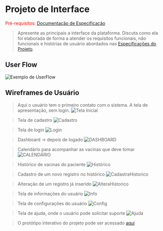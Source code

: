
# Projeto de Interface

<span style="color:red">Pré-requisitos: <a href="2-Especificação.md"> Documentação de Especificação</a></span>

> Apresente as principais a interface da plataforma. Discuta como ela
> foi elaborada de forma a atender os requisitos funcionais, não
> funcionais e histórias de usuário abordados nas [Especificações do
> Projeto](2-Especificação.md).

## User Flow

![Exemplo de UserFlow](images/userflow.jpg)


## Wireframes de Usuário

> Aqui o usuário tem o primeiro contato com o sistema. A tela de apresentação, sem login.
![Tela inicial](images/inicio.png)

> Tela de cadastro
![Cadastro](images/CADASTRO.png)

> Tela de login
![Login](images/LOGIN.png)

> Dashboard -> depois de logado
![DASHBOARD](images/DASHBOARD.png)

> Calendário para acompanhar as vacinas que deve tomar
![CALENDÁRIO](images/CALENDARIO.png)

> Histórico de vacinas do paciente
![Histórico](images/HISTORICO.png)

> Cadastro de um novo registro no histórico
![CadastraHistorico](images/CADASTRARHISTORICO.png)

> Alteração de um registro já inserido
![AlteraHistorico](images/EDITARHISTORICO.png)

> Tela de informações do usuário
![Info](images/INFORMACOES.png)

> Tela de configurações do usuário
![Config](images/CONFIGURACOES.png)

> Tela de ajuda, onde o usuário pode solicitar suporte
![Ajuda](images/AJUDA.png)



> O protótipo interativo do projeto pode ser acessado [aqui](https://www.figma.com/proto/cXcXpCFuI0zA7V5Eev4g8R/Tela-inicial?node-id=1%3A3&scaling=min-zoom&page-id=0%3A1&starting-point-node-id=1%3A3)
